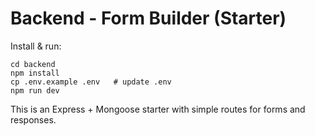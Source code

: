 # Backend - Form Builder (Starter)

Install & run:
```
cd backend
npm install
cp .env.example .env   # update .env
npm run dev
```
This is an Express + Mongoose starter with simple routes for forms and responses.
